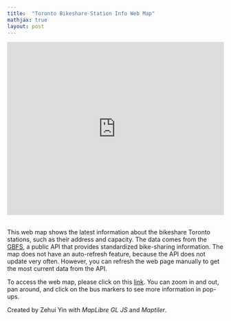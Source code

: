 ```yaml
---
title:  "Toronto Bikeshare Station Info Web Map"
mathjax: true
layout: post
---
```


<style>.embed-container {position: relative; padding-bottom: 80%; height: 0; max-width: 100%;} .embed-container iframe, .embed-container object, .embed-container iframe{position: absolute; top: 0; left: 0; width: 100%; height: 100%;} small{position: absolute; z-index: 40; bottom: 0; margin-bottom: -15px;}</style><div class="embed-container"><iframe width="500" height="400" frameborder="0" scrolling="no" marginheight="0" marginwidth="0" title="Bikeshare_Web_Map" src="https://zehuiyin.github.io/toronto_bikeshare_station_info/"></iframe></div>
<p style="margin-bottom:0.8cm;"></p>

This web map shows the latest information about the bikeshare Toronto stations, such as their address and capacity. The data comes from the [GBFS](https://tor.publicbikesystem.net/ube/gbfs/v1/en/station_information), a public API that provides standardized bike-sharing information. The map does not have an auto-refresh feature, because the API does not update very often. However, you can refresh the web page manually to get the most current data from the API.

<!-- readmore -->

To access the web map, please click on this [link](https://zehuiyin.github.io/toronto_bikeshare_station_info/). You can zoom in and out, pan around, and click on the bus markers to see more information in pop-ups.

Created by Zehui Yin with <i>MapLibre GL JS</i> and <i>Maptiler</i>.
